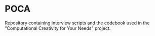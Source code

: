 # POCA
Repository containing interview scripts and the codebook used in the "Computational Creativity for Your Needs" project.
